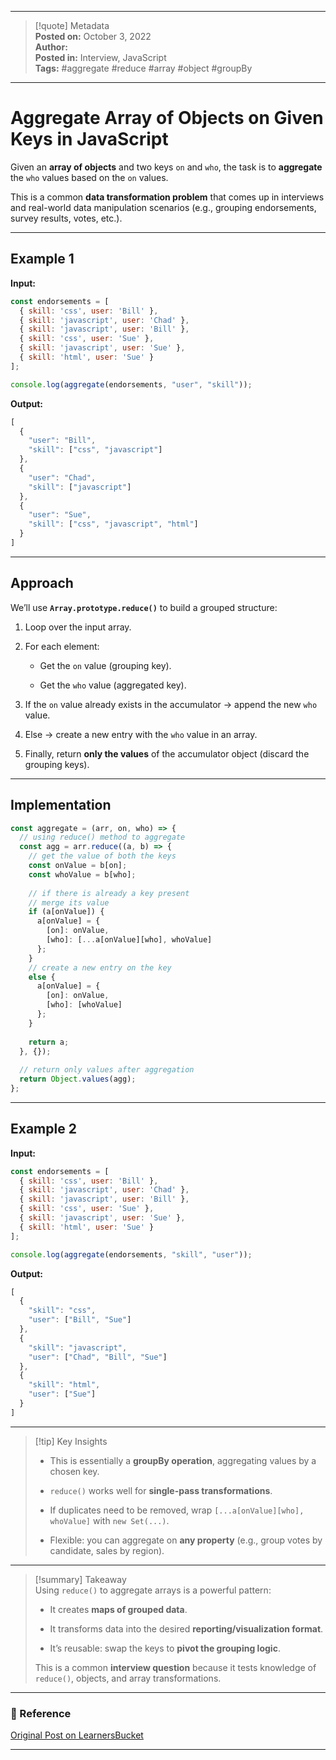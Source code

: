 
---

> [!quote] Metadata  
> **Posted on:** October 3, 2022  
> **Author:**   
> **Posted in:** Interview, JavaScript  
> **Tags:** #aggregate #reduce #array #object #groupBy

---

# Aggregate Array of Objects on Given Keys in JavaScript

Given an **array of objects** and two keys `on` and `who`, the task is to **aggregate** the `who` values based on the `on` values.

This is a common **data transformation problem** that comes up in interviews and real-world data manipulation scenarios (e.g., grouping endorsements, survey results, votes, etc.).

---

## Example 1

**Input:**

```javascript
const endorsements = [ 
  { skill: 'css', user: 'Bill' }, 
  { skill: 'javascript', user: 'Chad' }, 
  { skill: 'javascript', user: 'Bill' }, 
  { skill: 'css', user: 'Sue' }, 
  { skill: 'javascript', user: 'Sue' }, 
  { skill: 'html', user: 'Sue' } 
];

console.log(aggregate(endorsements, "user", "skill"));
```

**Output:**

```javascript
[
  {
    "user": "Bill",
    "skill": ["css", "javascript"]
  },
  {
    "user": "Chad",
    "skill": ["javascript"]
  },
  {
    "user": "Sue",
    "skill": ["css", "javascript", "html"]
  }
]
```

---

## Approach

We’ll use **`Array.prototype.reduce()`** to build a grouped structure:

1. Loop over the input array.
    
2. For each element:
    
    - Get the `on` value (grouping key).
        
    - Get the `who` value (aggregated key).
        
3. If the `on` value already exists in the accumulator → append the new `who` value.
    
4. Else → create a new entry with the `who` value in an array.
    
5. Finally, return **only the values** of the accumulator object (discard the grouping keys).
    

---

## Implementation

```javascript
const aggregate = (arr, on, who) => {
  // using reduce() method to aggregate 
  const agg = arr.reduce((a, b) => {
    // get the value of both the keys 
    const onValue = b[on];
    const whoValue = b[who];
    
    // if there is already a key present
    // merge its value
    if (a[onValue]) {
      a[onValue] = {
        [on]: onValue,
        [who]: [...a[onValue][who], whoValue]
      };
    }
    // create a new entry on the key
    else {
      a[onValue] = {
        [on]: onValue,
        [who]: [whoValue]
      };
    }
    
    return a;
  }, {});
  
  // return only values after aggregation 
  return Object.values(agg);
};
```

---

## Example 2

**Input:**

```javascript
const endorsements = [ 
  { skill: 'css', user: 'Bill' }, 
  { skill: 'javascript', user: 'Chad' }, 
  { skill: 'javascript', user: 'Bill' }, 
  { skill: 'css', user: 'Sue' }, 
  { skill: 'javascript', user: 'Sue' }, 
  { skill: 'html', user: 'Sue' } 
];

console.log(aggregate(endorsements, "skill", "user"));
```

**Output:**

```javascript
[
  {
    "skill": "css",
    "user": ["Bill", "Sue"]
  },
  {
    "skill": "javascript",
    "user": ["Chad", "Bill", "Sue"]
  },
  {
    "skill": "html",
    "user": ["Sue"]
  }
]
```

---

> [!tip] Key Insights
> 
> - This is essentially a **groupBy operation**, aggregating values by a chosen key.
>     
> - `reduce()` works well for **single-pass transformations**.
>     
> - If duplicates need to be removed, wrap `[...a[onValue][who], whoValue]` with `new Set(...)`.
>     
> - Flexible: you can aggregate on **any property** (e.g., group votes by candidate, sales by region).
>     

---

> [!summary] Takeaway  
> Using `reduce()` to aggregate arrays is a powerful pattern:
> 
> - It creates **maps of grouped data**.
>     
> - It transforms data into the desired **reporting/visualization format**.
>     
> - It’s reusable: swap the keys to **pivot the grouping logic**.
>     
> 
> This is a common **interview question** because it tests knowledge of `reduce()`, objects, and array transformations.

---

### 📎 Reference

[Original Post on LearnersBucket](https://learnersbucket.com/examples/interview/aggregate-array-of-objects-on-the-given-keys/)

---
